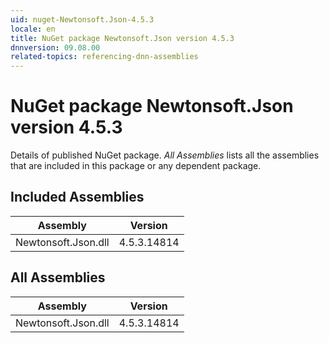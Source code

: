 ```yaml
---
uid: nuget-Newtonsoft.Json-4.5.3
locale: en
title: NuGet package Newtonsoft.Json version 4.5.3
dnnversion: 09.08.00
related-topics: referencing-dnn-assemblies
---
```


# NuGet package Newtonsoft.Json version 4.5.3
Details of published NuGet package.
*All Assemblies* lists all the assemblies that are included in this package or any dependent package.

## Included Assemblies

|Assembly|Version|
|---|---|
|Newtonsoft.Json.dll|4.5.3.14814|

## All Assemblies

|Assembly|Version|
|---|---|
|Newtonsoft.Json.dll|4.5.3.14814|

